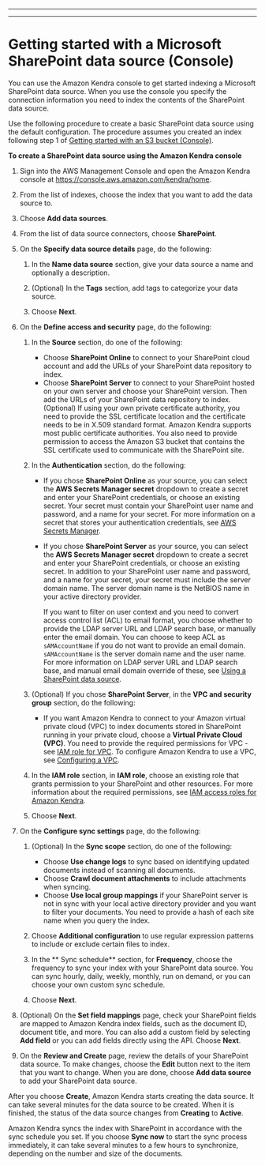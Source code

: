 --------

--------

# Getting started with a Microsoft SharePoint data source \(Console\)<a name="getting-started-sharepoint"></a>

You can use the Amazon Kendra console to get started indexing a Microsoft SharePoint data source\. When you use the console you specify the connection information you need to index the contents of the SharePoint data source\.

Use the following procedure to create a basic SharePoint data source using the default configuration\. The procedure assumes you created an index following step 1 of [Getting started with an S3 bucket \(Console\)](gs-console.md)\.

**To create a SharePoint data source using the Amazon Kendra console**

1. Sign into the AWS Management Console and open the Amazon Kendra console at [https://console\.aws\.amazon\.com/kendra/home](https://console.aws.amazon.com/kendra/home)\.

1. From the list of indexes, choose the index that you want to add the data source to\.

1. Choose **Add data sources**\.

1. From the list of data source connectors, choose **SharePoint**\.

1. On the **Specify data source details** page, do the following:

   1. In the **Name data source** section, give your data source a name and optionally a description\. 

   1. \(Optional\) In the **Tags** section, add tags to categorize your data source\. 

   1. Choose **Next**\.

1. On the **Define access and security** page, do the following:

   1. In the **Source** section, do one of the following:
      + Choose **SharePoint Online** to connect to your SharePoint cloud account and add the URLs of your SharePoint data repository to index\.
      + Choose **SharePoint Server** to connect to your SharePoint hosted on your own server and choose your SharePoint version\. Then add the URLs of your SharePoint data repository to index\. \(Optional\) If using your own private certificate authority, you need to provide the SSL certificate location and the certificate needs to be in X\.509 standard format\. Amazon Kendra supports most public certificate authorities\. You also need to provide permission to access the Amazon S3 bucket that contains the SSL certificate used to communicate with the SharePoint site\.

   1. In the **Authentication** section, do the following:
      + If you chose **SharePoint Online** as your source, you can select the **AWS Secrets Manager secret** dropdown to create a secret and enter your SharePoint credentials, or choose an existing secret\. Your secret must contain your SharePoint user name and password, and a name for your secret\. For more information on a secret that stores your authentication credentials, see [AWS Secrets Manager](https://docs.aws.amazon.com/secretsmanager/latest/userguide/intro.html)\.
      + If you chose **SharePoint Server** as your source, you can select the **AWS Secrets Manager secret** dropdown to create a secret and enter your SharePoint credentials, or choose an existing secret\. In addition to your SharePoint user name and password, and a name for your secret, your secret must include the server domain name\. The server domain name is the NetBIOS name in your active directory provider\.

        If you want to filter on user context and you need to convert access control list \(ACL\) to email format, you choose whether to provide the LDAP server URL and LDAP search base, or manually enter the email domain\. You can choose to keep ACL as `sAMAccountName` if you do not want to provide an email domain\. `sAMAccountName` is the server domain name and the user name\. For more information on LDAP server URL and LDAP search base, and manual email domain override of these, see [Using a SharePoint data source](https://docs.aws.amazon.com/kendra/latest/dg/data-source-sharepoint.html)\.

   1. \(Optional\) If you chose **SharePoint Server**, in the **VPC and security group** section, do the following:
      + If you want Amazon Kendra to connect to your Amazon virtual private cloud \(VPC\) to index documents stored in SharePoint running in your private cloud, choose a **Virtual Private Cloud \(VPC\)**\. You need to provide the required permissions for VPC \- see [IAM role for VPC](https://docs.aws.amazon.com/kendra/latest/dg/iam-roles.html#iam-roles-vpc)\. To configure Amazon Kendra to use a VPC, see [Configuring a VPC](https://docs.aws.amazon.com/kendra/latest/dg/vpc-configuration.html)\.

   1. In the **IAM role** section, in **IAM role**, choose an existing role that grants permission to your SharePoint and other resources\. For more information about the required permissions, see [IAM access roles for Amazon Kendra](https://docs.aws.amazon.com/kendra/latest/dg/iam-roles.html)\.

   1. Choose **Next**\.

1. On the **Configure sync settings** page, do the following:

   1. \(Optional\) In the **Sync scope** section, do one of the following:
      + Choose **Use change logs** to sync based on identifying updated documents instead of scanning all documents\.
      + Choose **Crawl document attachments** to include attachments when syncing\.
      + Choose **Use local group mappings** if your SharePoint server is not in sync with your local active directory provider and you want to filter your documents\. You need to provide a hash of each site name when you query the index\.

   1. Choose **Additional configuration** to use regular expression patterns to include or exclude certain files to index\.

   1. In the ** Sync schedule** section, for **Frequency**, choose the frequency to sync your index with your SharePoint data source\. You can sync hourly, daily, weekly, monthly, run on demand, or you can choose your own custom sync schedule\.

   1. Choose **Next**\.

1. \(Optional\) On the **Set field mappings** page, check your SharePoint fields are mapped to Amazon Kendra index fields, such as the document ID, document title, and more\. You can also add a custom field by selecting **Add field** or you can add fields directly using the API\. Choose **Next**\.

1. On the **Review and Create** page, review the details of your SharePoint data source\. To make changes, choose the **Edit** button next to the item that you want to change\. When you are done, choose **Add data source** to add your SharePoint data source\.

After you choose **Create**, Amazon Kendra starts creating the data source\. It can take several minutes for the data source to be created\. When it is finished, the status of the data source changes from **Creating** to **Active**\.

Amazon Kendra syncs the index with SharePoint in accordance with the sync schedule you set\. If you choose **Sync now** to start the sync process immediately, it can take several minutes to a few hours to synchronize, depending on the number and size of the documents\.